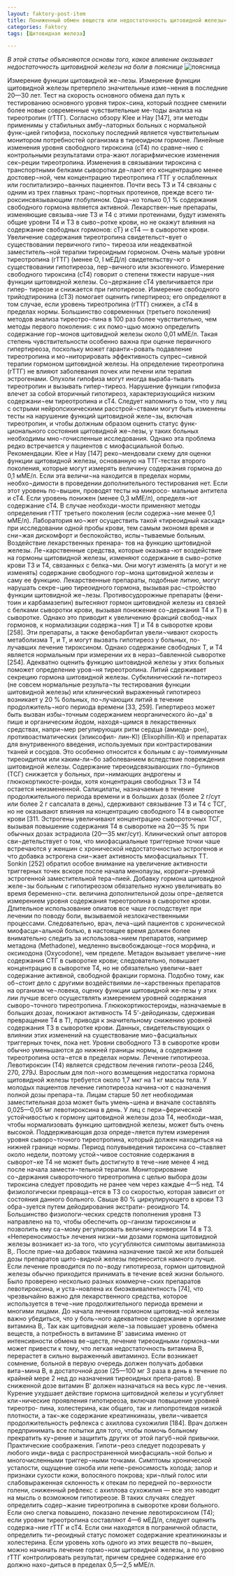 ```yaml
---
layout: faktory-post-item
title: Пониженный обмен веществ или недостаточность щитовидной железы»
categories: Faktory
tags: [Щитовидная железа]

---
```

*В этой статье объясняются основы того, какое влияение оказывает недостаточность щитовидной железы на боли в пояснице*
![поясница](/images/factory/t4/shitovidnaya.jpg)

Измерение функции щитовидной же¬лезы. Измерение функции щитовидной железы претерпело значительные изме¬нения в последние 20—30 лет. Тест на скорость основного обмена дал путь к тестированию основного уровня тирок¬сина, который позднее сменили более новые современные чувствительные ме-тоды анализа на тиреотропин (гТТГ). Согласно обзору Klee и Нау [147], эти методы применимы у стабильных амбу¬латорных больных с нормальной функ¬цией гипофиза, поскольку последний является чувствительным монитором потребностей организма в тиреоидном гормоне. Линейные изменения уровня свободного тироксина (сТ4) по сравне¬нию с контрольными результатами отра-жают логарифмические изменения сек¬реции тиреотропина.
Изменения в связывании тироксина с транспортными белками сыворотки де¬лают его концентрацию менее достовер¬ной, чем концентрацию тиреотропина гТТГ у ослабленных или госпитализиро¬ванных пациентов. Почти весь Т3 и Т4 связаны с одним из трех главных транс¬портных протеинов, прежде всего ти- роксинсвязывающим глобулином. Одна¬ко только 0,1 % содержания свободного гормона является активной. Лекарствен-ные препараты, изменяющие связыва¬ние Т3 и Т4 с этими протеинами, будут изменять общие уровни Т4 и Т3 в сыво¬ротке крови, но не окажут влияния на содержание свободных гормонов: сТ} и сТ4 — в сыворотке крови. Увеличение содержания тиреотропина свидетельст¬вует о существовании первичного гипо¬ 
тиреоза или неадекватной заместитель¬ной терапии тиреоидным гормоном. Очень малые уровни тиреотропина (гТТГ) (менее О, I мЕД/л) свидетельству¬ют о существовании гипотиреоза, пер¬вичного или экзогенного.
Измерение свободного тироксина (сТ4) говорит о степени тяжести наруше¬ния функции щитовидной железы. Со¬держание сТ4 увеличивается при гипер- тиреозе и снижается при гипотиреозе. Измерение свободного трийодтиронина (сТ3) помогает оценить гипертиреоз; его определяют в том случае, если уровень тиреотропина (гТТГ) снижен, а сТ4 в пределах нормы.
Большинство современных (третьего поколения) методов анализа тиреотро¬пина в 100 раз более чувствительно, чем методы первого поколения: с их помо¬щью можно определить содержание гор¬монов щитовидной железы около 0,01 мМЕ/л. Такая степень чувствительности особенно важна при оценке первичного гипертиреоза, поскольку может гаранти¬ровать подавление тиреотропина и мо¬ниторировать эффективность супрес¬сивной терапии гормоном щитовидной железы. На определение тиреотропина (гТТГ) не влияют заболевания почек или печени или терапия эстрогенами. Опухоли гипофиза могут иногда выраба-тывать тиреотропин и вызывать гипер¬тиреоз. Нарушение функции гипофиза влечет за собой вторичный гипотиреоз, характеризующийся низким содержани¬ем тиреотропина и сТ4.
Следует напомнить о том, что у лиц с острыми нейропсихическими расстрой¬ствами могут быть изменены тесты на нарушение функций щитовидной желе¬зы, включая тиреотропин, и чтобы должным образом оценить статус функ-ционального состояния щитовидной же¬лезы, у таких больных необходимы мно¬гочисленные исследования. Однако эта проблема редко встречается у пациентов с миофасциальной болью.
Рекомендации. Klee и Нау [147] реко¬мендовали схему для оценки функции щитовидной железы, основанную на ТТГ-тестах второго поколения, которые могут измерять величину содержания гормона до 0,1 мМЕ/л. Если эта величи¬на находится в пределах нормы, необхо¬димости в проведении дополнительного тестирования нет. Если этот уровень по¬вышен, проводят тесты на микросо- мальные антитела и сТ4. Если уровень понижен (менее 0,3 мМЕ/л), определя¬ют содержание сТ4. В случае необходи¬мости применяют методы определения гТТГ третьего поколения (если содержа¬ние менее 0,1 мМЕ/л). Лаборатория мо¬жет осуществить такой «тиреоидный каскад» при исследовании одной пробы крови, тем самым экономя время и сни¬жая дискомфорт и беспокойство, испы¬тываемые больным.
Воздействие лекарственных пренара- тов на функцию щитовидной железы. Ле¬карственные средства, которые оказыва¬ют воздействие на гормоны щитовидной железы, изменяют содержание в сыво¬ротке крови Т3 и Т4, связанных с белка¬ми. Они могут изменять (а могут и не изменять) содержание свободного гор¬мона щитовидной железы и саму ее функцию. Лекарственные препараты, подобные литию, могут нарушать секре¬цию тиреоидного гормона, вызывая рас¬стройство функции щитовидной же¬лезы.
Противосудорожные препараты (фени- тоин и карбамазепин) вытесняют гормон щитовидной железы из связей с белками сыворотки крови, вызывая понижение со¬держания Т4 и Т) в сыворотке. Однако это приводит к увеличению фракций свобод¬ных гормонов, к нормализации содержа¬ния Т] и Т4 в сыворотке крови [258]. Эти препараты, а также фенобарбитал увели¬чивают скорость метаболизма Т, и Т, и могут вызвать гипотиреоз у больных, по-лучавших лечение тироксином. Однако содержание свободных Т, и Т4 является нормальным при измерении их в нераз¬бавленной сыворотке [254]. Адекватно оценить функцию шитовидной железы у этих больных поможет определение уров¬ня тиреотропина.
Литий сдерживает секрецию гормона шитовидной железы. Субклинический ги¬потиреоз (не совсем нормальные результа¬ты тестирования функции шитовидной железы) или клинический выраженный гипотиреоз возникает у 20 % больных, по¬лучающих литий в течение продолжитель¬ного периода времени [33, 259].
Гипертиреоз может быть вызван избы¬точным содержанием неорганического йо¬да' в пише и органическим йодом, находя¬щимся в лекарственных средствах, напри¬мер регулирующих ритм сердца (амиода-
рон), лротивоастматических (эликсофил- лин-KI) (Elixophillin-KI) и препаратах для внутривенного введения, используемых при контрастировании тканей и сосудов. Это особенно относится к больным с ау¬тоиммунным тиреоидитом или каким-ли¬бо заболеванием вследствие повреждения шитовидной железы.
Содержание тиреоидсвязываюших гло¬булинов (ТСГ) снижается у больных, при¬нимающих андрогены и глюкокортикосте-роиды, хотя концентрация свободных Т3 и Т4 остается неизмененной. Салицилаты, назначаемые в течение продолжительного периода времени и в больших дозах (более 2 г/сут или более 2 г салсалата в день), сдерживают связывание Т3 и Т4 с ТСГ, но не оказывают влияния на концентрацию свободного Т4 в сыворотке крови [311.
Эстрогены увеличивают концентрацию сывороточных ТСГ, вызывая повышение содержания Т4 в сыворотке на 20—35 % при обычных дозах эстрадиола (20—35 мкг/сут). Клинический опыт авторов сви¬детельствует о том, что миофасциальные триггерные точки чаше встречаются у женшин с хронической недостаточностью эстрогенов и что добавка эстрогена сни¬жает активность миофасциальных ТТ. Sonkin [252] обратил особое внимание на увеличение активности триггерных точек вскоре после начала менопаузы, корриги¬руемой эстрогенной заместительной тера¬пией. Добавку гормона щитовидной желе¬зы больным с гипотиреозом обязательно нужно увеличивать во время беременно¬сти. величина дополнительной дозы опре¬деляется измерением уровня содержания тиреотропина в сыворотке крови.
Длительное использование опиатов все чаше господствует при лечении по поводу боли, вызываемой незлокачественными процессами. Следовательно, врач, леча¬щий пациентов с хронической миофасци¬альной болью, в настоящее время должен более внимательно следить за использова¬нием препаратов, например метадона (Methadone), медленно высвобождающе¬гося морфина, и оксикодона (Oxycodone), чем пределе. Метадон вызывает увеличе¬ние содержания СТГ в сыворотке крови; следовательно, повышает концентрацию в сыворотке Т4, но не обязательно увеличи¬вает содержание активной, свободной фракции гормона. Подобно тому, как об¬стоит дело с другими воздействиями ле¬карственных препаратов на организм че¬ловека, оценку функции щитовидной же-лезы у этих лии лучше всего осуществлять измерением уровней содержания сыворо¬точного тиреотропина.
Глюкокортикостероиды, назначаемые в
больших дозах, понижают активность Т4 5'-дейодиназы, сдерживая превращение Т4 в Т), приводя к значительному снижению уровней содержания Т3 в сыворотке крови. Данных, свидетельствующих о влиянии этих изменений на существование мио¬фасциальных триггерных точек, пока нет. Уровни свободного Т3 в сыворотке крови обычно уменьшаются до нижней границы нормы, а содержание тиреотропина оста¬ется в пределах нормы.
Лечение гипотиреоза. Левотироксин (Т4) является средством лечения гипоти¬реоза [246, 270, 279J. Взрослым для пол¬ного возмещения недостатка гормона щитовидной железы требуется около
1,7	мкг на 1 кг массы тела. У молодых пациентов лечение гипотиреоза начина¬ют с назначения полной дозы препара¬та. Лицам старше 50 лет необходимая заместительная доза может быть умень¬шена и вначале составлять 0,025—0,05 мг левотироксина в день. У лиц с пери¬ферической устойчивостью к гормону щитовидной железы доза Т4, необходи¬мая, чтобы нормализовать функцию щитовидной железы, может быть очень высокой. Поддерживающая доза опреде¬ляется путем измерения уровня сыворо¬точного тиреотропина, который должен находиться на нижней границе нормы. Период полувыведения тироксина со¬ставляет около недели, поэтому устой¬чивое состояние содержания в сыворот¬ке Т4 не может быть достигнуто в тече¬ние менее 4 нед после начала замести¬тельной терапии. Мониторирование со¬держания сывороточного тиреотропина с целью выбора дозы тироксина следует проводить не ранее чем через каждые 4—5 нед. Т4 физиологически превраща¬ется в Т3 со скоростью, которая зависит от состояния данного больного. Свыше 80 % циркулирующего в крови Т3 обра¬зуется путем дейодирования экстрати- реоидного Т4. Большинство физиологи-ческих средств пополнения уровня Т3 направлено на то, чтобы обеспечить ор¬ганизм тироксином и позволить ему са¬мому регулировать величину конверсии Т4 в Т3.
«Непереносимость» лечения низки¬ми дозами гормона щитовидной железы возникает из-за того, что усугубляются симптомы авитаминоза В,. После прие¬ма добавок тиамина назначение такой же или большей дозы препаратов щито¬видной железы переносится намного лучше. Если лечение проводится по по¬воду гипотиреоза, гормон щитовидной железы обычно приходится принимать в течение всей жизни больного. Было проверено несколько разных коммерче¬ских препаратов левотироксина, и уста¬новлена их биоэквивалентность [74], что чрезвычайно важно для лекарственного средства, которое используется в тече¬ние продолжительного периода времени и многими лицами.
До начала лечения гормоном щитовид¬ной железы важно убедиться, что у боль¬ного адекватное содержание в организме витамина В,. Так как щитовидная желе¬за повышает уровень обмена веществ, а потребность в витамине В' зависима именно от интенсивности обмена ве¬ществ, лечение тиреоидными гормона¬ми может привести к тому, что легкая недостаточность витамина В, перерастет в сильно выраженный авитаминоз. Если возникает сомнение, больной в первую очередь должен получать добавки вита¬мина В, в достаточной дозе (25—100 мг 3 раза в день в течение по крайней мере 2 нед до назначения тиреоидных препа-ратов). В сниженной дозе витамин В' должен назначаться на весь курс ле¬чения.
Курение ухудшает действие гормона щитовидной железы и усугубляет кли¬нические проявления гипотиреоза, включая повышение уровней тиреотро- пина, холестерина, как общего, так и липопротеидов низкой плотности, а так¬же содержание креатинкиназы, увели¬чивается продолжительность рефлекса с ахиллова сухожилия [184]. Врач должен предпринимать все попытки для того, чтобы помочь больному прекратить ку¬рение и защитить других от этой пагуб¬ной привычки.
Практические соображения. Гипоти¬реоз следует подозревать у любого инди¬вида с распространенной миофасциаль¬ной болью и многочисленными триггер¬ными точками. Симптомы хронической усталости, ощущение озноба или непе¬реносимость холода; запор и признаки сухости кожи, волосяного покрова; хри¬плый голос или слабовыраженная склонность к отекам по передней по¬верхности голени, сниженный рефлекс с ахиллова сухожилия — все это наводит на мысль о возможном гипотиреозе. В таких случаях следует определить содер¬жание тиреотропина в сыворотке крови больного. Если оно слегка повышено, показано лечение левотироксином (Т4); если уровни тиреотропина составляют 4—6 мЕД/л, следует оценить содержа¬ние гТТГ и сТ4. Если они находятся в пограничной области, определить ти¬реоидный статус поможет содержание креатинкиназы и холестерина. Если уровень хоть одного из этих веществ по¬вышен, можно начинать лечение гормо¬ном щитовидной железы, а по уровню гТТГ контролировать результат, причем среднее содержание его должно нахо¬диться в пределах 0,5—2,5 мМЕ/л.

